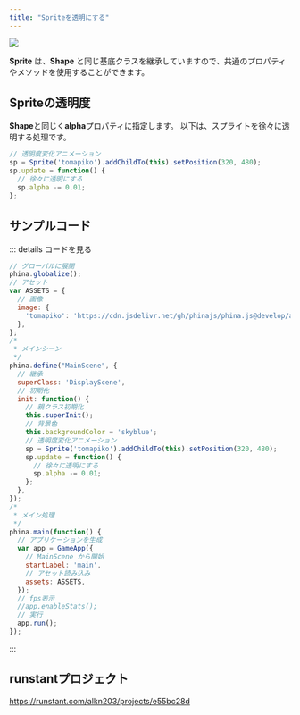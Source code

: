 ```yaml
---
title: "Spriteを透明にする"
---
```


![](https://storage.googleapis.com/zenn-user-upload/v5krk7yxjbpxlethssxq4knmf2dn)

**Sprite** は、**Shape** と同じ基底クラスを継承していますので、共通のプロパティやメソッドを使用することができます。

## Spriteの透明度
**Shape**と同じく**alpha**プロパティに指定します。
以下は、スプライトを徐々に透明する処理です。

```js
// 透明度変化アニメーション
sp = Sprite('tomapiko').addChildTo(this).setPosition(320, 480);
sp.update = function() {
  // 徐々に透明にする
  sp.alpha -= 0.01;
};
```

## サンプルコード
::: details コードを見る
```js
// グローバルに展開
phina.globalize();
// アセット
var ASSETS = {
  // 画像
  image: {
    'tomapiko': 'https://cdn.jsdelivr.net/gh/phinajs/phina.js@develop/assets/images/tomapiko.png',
  },
};
/*
 * メインシーン
 */
phina.define("MainScene", {
  // 継承
  superClass: 'DisplayScene',
  // 初期化
  init: function() {
    // 親クラス初期化
    this.superInit();
    // 背景色
    this.backgroundColor = 'skyblue';
    // 透明度変化アニメーション
    sp = Sprite('tomapiko').addChildTo(this).setPosition(320, 480);
    sp.update = function() {
      // 徐々に透明にする
      sp.alpha -= 0.01;
    };
  },
});
/*
 * メイン処理
 */
phina.main(function() {
  // アプリケーションを生成
  var app = GameApp({
    // MainScene から開始
    startLabel: 'main',
    // アセット読み込み
    assets: ASSETS,
  });
  // fps表示
  //app.enableStats();
  // 実行
  app.run();
});
```
:::

## runstantプロジェクト
https://runstant.com/alkn203/projects/e55bc28d
